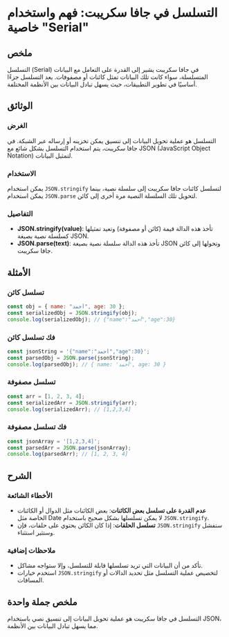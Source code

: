 <!--
Meta Description: # التسلسل في جافا سكريبت: فهم واستخدام خاصية "Serial" ## ملخص التسلسل (Serial) في جافا سكريبت يشير إلى القدرة على التعامل مع البيانات المتسلسلة، سواء ...
Meta Keywords: json, البيانات, const, التسلسل, stringify
-->

# التسلسل في جافا سكريبت: فهم واستخدام خاصية "Serial"

## ملخص
التسلسل (Serial) في جافا سكريبت يشير إلى القدرة على التعامل مع البيانات المتسلسلة، سواء كانت تلك البيانات تمثل كائنات أو مصفوفات. يعد التسلسل جزءًا أساسيًا في تطوير التطبيقات، حيث يسهل تبادل البيانات بين الأنظمة المختلفة.

## الوثائق
### الغرض
التسلسل هو عملية تحويل البيانات إلى تنسيق يمكن تخزينه أو إرساله عبر الشبكة. في جافا سكريبت، يتم استخدام التسلسل بشكل شائع مع JSON (JavaScript Object Notation) لتمثيل البيانات.

### الاستخدام
يمكن استخدام `JSON.stringify` لتسلسل كائنات جافا سكريبت إلى سلسلة نصية، بينما يمكن استخدام `JSON.parse` لتحويل تلك السلسلة النصية مرة أخرى إلى كائن.

### التفاصيل
- **JSON.stringify(value)**: تأخذ هذه الدالة قيمة (كائن أو مصفوفة) وتعيد تمثيلها كسلسلة نصية بصيغة JSON.
- **JSON.parse(text)**: تأخذ هذه الدالة سلسلة نصية بصيغة JSON وتحولها إلى كائن جافا سكريبت.

## الأمثلة
### تسلسل كائن
```javascript
const obj = { name: "أحمد", age: 30 };
const serializedObj = JSON.stringify(obj);
console.log(serializedObj); // {"name":"أحمد","age":30}
```

### فك تسلسل كائن
```javascript
const jsonString = '{"name":"أحمد","age":30}';
const parsedObj = JSON.parse(jsonString);
console.log(parsedObj); // { name: 'أحمد', age: 30 }
```

### تسلسل مصفوفة
```javascript
const arr = [1, 2, 3, 4];
const serializedArr = JSON.stringify(arr);
console.log(serializedArr); // [1,2,3,4]
```

### فك تسلسل مصفوفة
```javascript
const jsonArray = '[1,2,3,4]';
const parsedArr = JSON.parse(jsonArray);
console.log(parsedArr); // [1, 2, 3, 4]
```

## الشرح
### الأخطاء الشائعة
- **عدم القدرة على تسلسل بعض الكائنات**: بعض الكائنات مثل الدوال أو الكائنات الخاصة مثل Date لا يمكن تسلسلها بشكل صحيح باستخدام `JSON.stringify`.
- **تسلسل الحلقات**: إذا كان الكائن يحتوي على حلقات، فإن `JSON.stringify` ستفشل وستثير استثناء.

### ملاحظات إضافية
- تأكد من أن البيانات التي تريد تسلسلها قابلة للتسلسل، وإلا ستواجه مشاكل.
- استخدم خيارات `JSON.stringify` لتخصيص عملية التسلسل مثل تحديد الدالات أو المسافات.

## ملخص جملة واحدة
التسلسل في جافا سكريبت هو عملية تحويل البيانات إلى تنسيق نصي باستخدام JSON، مما يسهل تبادل البيانات بين الأنظمة.